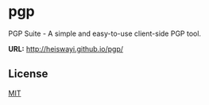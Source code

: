 # pgp

PGP Suite - A simple and easy-to-use client-side PGP tool.

**URL:** http://heiswayi.github.io/pgp/

## License

[MIT](LICENSE.md)
